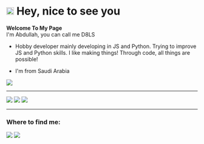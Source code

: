 # <img src="https://emojis.slackmojis.com/emojis/images/1531849430/4246/blob-sunglasses.gif?1531849430" width="20"/> Hey, nice to see you
**Welcome To My Page**</br>
I'm Abdullah, you can call me D8LS

- Hobby developer
mainly developing in JS and Python. Trying to improve JS and Python skills. I like making things! Through code, all things are possible!

- I'm from Saudi Arabia

<img src="https://github-readme-stats.vercel.app/api?username=D8LS1&show_icons=true&hide_title=true&theme=chartreuse-dark" />

------------
<img src="https://img.shields.io/badge/-Github_Actions-2088FF?style=flat-square&logo=github-actions&logoColor=white "/> <img src="https://img.shields.io/badge/-TypeScript-007ACC?style=flat-square&logo=typescript&logoColor=white "/> <img src="https://img.shields.io/badge/python-v3.12.2-blue "/>



------------

### Where to find me:
[<img src="https://img.shields.io/badge/GitHub-%2312100E.svg" />](https://github.com/D8LS1) [<img src="https://img.shields.io/badge/-Discord-7289DA?style=for-the-badge&logo=discord.svg" />](https://discord.com/users/1108467764307447883)

